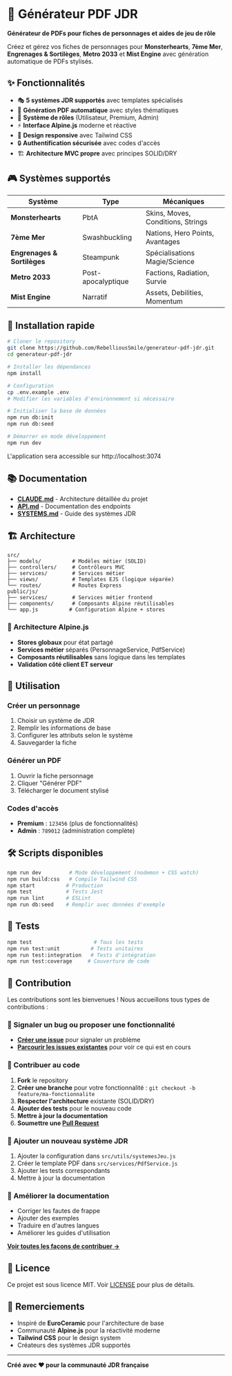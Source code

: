 # 🎲 Générateur PDF JDR

**Générateur de PDFs pour fiches de personnages et aides de jeu de rôle**

Créez et gérez vos fiches de personnages pour **Monsterhearts**, **7ème Mer**, **Engrenages & Sortilèges**, **Metro 2033** et **Mist Engine** avec génération automatique de PDFs stylisés.

## ✨ Fonctionnalités

- 🎭 **5 systèmes JDR supportés** avec templates spécialisés
- 📄 **Génération PDF automatique** avec styles thématiques
- 👥 **Système de rôles** (Utilisateur, Premium, Admin)
- ⚡ **Interface Alpine.js** moderne et réactive
- 🎨 **Design responsive** avec Tailwind CSS
- 🔒 **Authentification sécurisée** avec codes d'accès
- 🏗️ **Architecture MVC propre** avec principes SOLID/DRY

## 🎮 Systèmes supportés

| Système | Type | Mécaniques |
|---------|------|-----------|
| **Monsterhearts** | PbtA | Skins, Moves, Conditions, Strings |
| **7ème Mer** | Swashbuckling | Nations, Hero Points, Avantages |
| **Engrenages & Sortilèges** | Steampunk | Spécialisations Magie/Science |
| **Metro 2033** | Post-apocalyptique | Factions, Radiation, Survie |
| **Mist Engine** | Narratif | Assets, Debilities, Momentum |

## 🚀 Installation rapide

```bash
# Cloner le repository
git clone https://github.com/RebelliousSmile/generateur-pdf-jdr.git
cd generateur-pdf-jdr

# Installer les dépendances
npm install

# Configuration
cp .env.example .env
# Modifier les variables d'environnement si nécessaire

# Initialiser la base de données
npm run db:init
npm run db:seed

# Démarrer en mode développement
npm run dev
```

L'application sera accessible sur http://localhost:3074

## 📚 Documentation

- **[CLAUDE.md](documentation/CLAUDE.md)** - Architecture détaillée du projet
- **[API.md](documentation/API.md)** - Documentation des endpoints
- **[SYSTEMS.md](documentation/SYSTEMS.md)** - Guide des systèmes JDR

## 🏗️ Architecture

```
src/
├── models/          # Modèles métier (SOLID)
├── controllers/     # Contrôleurs MVC
├── services/        # Services métier
├── views/           # Templates EJS (logique séparée)
└── routes/          # Routes Express
public/js/
├── services/        # Services métier frontend
├── components/      # Composants Alpine réutilisables
└── app.js          # Configuration Alpine + stores
```

### 🧩 Architecture Alpine.js

- **Stores globaux** pour état partagé
- **Services métier** séparés (PersonnageService, PdfService)
- **Composants réutilisables** sans logique dans les templates
- **Validation côté client ET serveur**

## 🎯 Utilisation

### Créer un personnage
1. Choisir un système de JDR
2. Remplir les informations de base
3. Configurer les attributs selon le système
4. Sauvegarder la fiche

### Générer un PDF
1. Ouvrir la fiche personnage
2. Cliquer "Générer PDF"
3. Télécharger le document stylisé

### Codes d'accès
- **Premium** : `123456` (plus de fonctionnalités)
- **Admin** : `789012` (administration complète)

## 🛠️ Scripts disponibles

```bash
npm run dev         # Mode développement (nodemon + CSS watch)
npm run build:css   # Compile Tailwind CSS
npm start          # Production
npm test           # Tests Jest
npm run lint       # ESLint
npm run db:seed    # Remplir avec données d'exemple
```

## 🧪 Tests

```bash
npm test                    # Tous les tests
npm run test:unit          # Tests unitaires
npm run test:integration   # Tests d'intégration
npm run test:coverage     # Couverture de code
```

## 🤝 Contribution

Les contributions sont les bienvenues ! Nous accueillons tous types de contributions :

### 🐛 Signaler un bug ou proposer une fonctionnalité

- **[Créer une issue](https://github.com/RebelliousSmile/generateur-pdf-jdr/issues/new)** pour signaler un problème
- **[Parcourir les issues existantes](https://github.com/RebelliousSmile/generateur-pdf-jdr/issues)** pour voir ce qui est en cours

### 🔧 Contribuer au code

1. **Fork** le repository
2. **Créer une branche** pour votre fonctionnalité : `git checkout -b feature/ma-fonctionnalite`
3. **Respecter l'architecture** existante (SOLID/DRY)
4. **Ajouter des tests** pour le nouveau code
5. **Mettre à jour la documentation**
6. **Soumettre une [Pull Request](https://github.com/RebelliousSmile/generateur-pdf-jdr/pulls)**

### 🎲 Ajouter un nouveau système JDR

1. Ajouter la configuration dans `src/utils/systemesJeu.js`
2. Créer le template PDF dans `src/services/PdfService.js`  
3. Ajouter les tests correspondants
4. Mettre à jour la documentation

### 📖 Améliorer la documentation

- Corriger les fautes de frappe
- Ajouter des exemples
- Traduire en d'autres langues
- Améliorer les guides d'utilisation

**[Voir toutes les façons de contribuer →](https://github.com/RebelliousSmile/generateur-pdf-jdr/blob/main/CONTRIBUTING.md)**

## 📝 Licence

Ce projet est sous licence MIT. Voir [LICENSE](LICENSE) pour plus de détails.

## 🙏 Remerciements

- Inspiré de **EuroCeramic** pour l'architecture de base
- Communauté **Alpine.js** pour la réactivité moderne
- **Tailwind CSS** pour le design system
- Créateurs des systèmes JDR supportés

---

**Créé avec ❤️ pour la communauté JDR française**